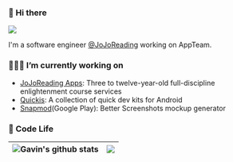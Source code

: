 ### 👋 Hi there 

![](https://komarev.com/ghpvc/?username=gavinliu&color=blue)

I'm a software engineer [@JoJoReading](https://www.jojoreading.com/) working on AppTeam.

### 👨🏻‍💻 I’m currently working on 

- [JoJoReading Apps](https://www.jojoreading.com/): Three to twelve-year-old full-discipline enlightenment course services
- [Quickis](https://github.com/Quickits): A collection of quick dev kits for Android
- [Snapmod](https://play.google.com/store/apps/details?id=cn.gavinliu.snapmod&hl=en)(Google Play): Better Screenshots mockup generator

### 🚀 Code Life

| <img align="center" src="https://github-readme-stats.vercel.app/api?username=gavinliu&show_icons=true&theme=default&hide_title=false&hide=contribs&include_all_commits=true&hide_border=true" alt="Gavin's github stats" /> | <img align="center" src="https://github-readme-stats.vercel.app/api/top-langs/?username=gavinliu&layout=compact&theme=default&hide_border=true&hide=css,html" /> |
| ------------- | ------------- |
